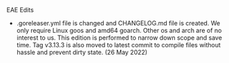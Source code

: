 EAE Edits

- .goreleaser.yml file is changed and CHANGELOG.md file is created. We only require Linux goos and amd64 goarch. Other os and arch are of no interest to us. This edition is performed to narrow down scope and save time. Tag v3.13.3 is also moved to latest commit to compile files without hassle and prevent dirty state. (26 May 2022)

